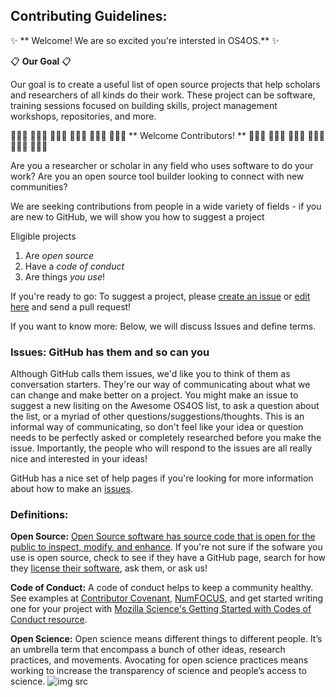 ## Contributing Guidelines:

:sparkles: ** Welcome! We are so excited you're intersted in OS4OS.** :sparkles:

:clipboard: **Our Goal** :clipboard:

Our goal is to create a useful list of open source projects that help scholars and researchers of all kinds do their work. These project can be software, training sessions focused on building skills, project management workshops, repositories, and more. 

 👩🏿‍🎤 👩🏾‍🏫 👩🏻‍⚕️ 👩🏿‍💻 👨🏼‍💻 👩🏽‍🚀 ** Welcome Contributors! ** 👩🏻‍🌾 👩🏼‍🔬 👨🏻‍💻 👩🏽‍💼 👨🏾‍💻 👨🏽‍🎤
 
Are you a researcher or scholar in any field who uses software to do your work?
Are you an open source tool builder looking to connect with new communities? 

We are seeking contributions from people in a wide variety of fields - if you are new to GitHub, we will show you how to suggest a project

Eligible projects
  1. Are *open source*
  2. Have a *code of conduct*
  3. Are things *you use*!
  
If you're ready to go: To suggest a project, please [create an issue](https://github.com/os4os/Awesome-OS4OS/issues) or [edit here](https://github.com/os4os/Awesome-OS4OS/blob/master/Awesome-OS4OS.md) and send a pull request!

If you want to know more: Below, we will discuss Issues and define terms. 

### Issues: GitHub has them and so can you
Although GitHub calls them issues, we'd like you to think of them as conversation starters. They're our way of communicating about what we can change and make better on a project. You might make an issue to suggest a new lisiting on the Awesome OS4OS list, to ask a question about the list, or a myriad of other questions/suggestions/thoughts. This is an informal way of communicating, so don't feel like your idea or question needs to be perfectly asked or completely researched before you make the issue. Importantly, the people who will respond to the issues are all really nice and interested in your ideas!

GitHub has a nice set of help pages if you're looking for more information about how to make an [issues](https://help.github.com/articles/creating-an-issue/).


### Definitions:
**Open Source:** [Open Source software has source code that is open for the public to inspect, modify, and enhance](https://opensource.com/resources/what-open-source). If you're not sure if the sofware you use is open source, check to see if they have a GitHub page, search for how they [license their software](https://opensource.org/licenses), ask them, or ask us!

**Code of Conduct:** A code of conduct helps to keep a community healthy. See examples at [Contributor Covenant](http://contributor-covenant.org/version/1/2/0/), [NumFOCUS](https://www.numfocus.org/about/code-of-conduct/), and get started writing one for your project with [Mozilla Science's Getting Started with Codes of Conduct resource](https://mozillascience.github.io/working-open-workshop/code_of_conduct/).

**Open Science:** Open science means different things to different people. It’s an umbrella term that encompass a bunch of other ideas, research practices, and movements. Avocating for open science practices means working to increase the transparency of science and people’s access to science. 
![img src](https://portraitofthescientist.files.wordpress.com/2017/06/wright_robinson_dlf_2017_june_14-pptx.png)
